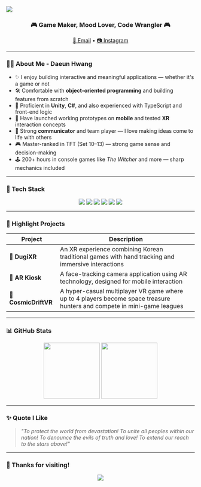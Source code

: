 <!-- 상단 배너 -->
<img src="https://capsule-render.vercel.app/api?type=waving&color=gradient&height=200&section=header&text=✨%20A%20Wild%20Developer%20Appeared!%20✨&fontSize=40&fontAlignY=35" />

<!-- 간단 소개 -->
<h3 align="center">🎮 Game Maker, Mood Lover, Code Wrangler 🎮</h3>

<p align="center">
  <a href="mailto:rrabbiitt@naver.com">📧 Email</a> •
  <a href="https://instagram.com/h_dawny0112" target="_blank">📷 Instagram</a>
</p>

---

### 👩‍💻 About Me - Daeun Hwang

- ✨ I enjoy building interactive and meaningful applications — whether it's a game or not  
- 🛠 Comfortable with **object-oriented programming** and building features from scratch  
- 🚀 Proficient in **Unity**, **C#**, and also experienced with TypeScript and front-end logic  
- 📱 Have launched working prototypes on **mobile** and tested **XR** interaction concepts  
- 🤝 Strong **communicator** and team player — I love making ideas come to life with others
- 🎮 Master-ranked in TFT (Set 10–13) — strong game sense and decision-making  
- 🕹️ 200+ hours in console games like *The Witcher* and more — sharp mechanics included
  

---

### 🧰 Tech Stack

<p align="center">
  <img src="https://img.shields.io/badge/Unity-100000?style=for-the-badge&logo=unity&logoColor=white"/>
  <img src="https://img.shields.io/badge/C%23-239120?style=for-the-badge&logo=c-sharp&logoColor=white"/>
  <img src="https://img.shields.io/badge/JavaScript-F7DF1E?style=for-the-badge&logo=javascript&logoColor=black"/>
  <img src="https://img.shields.io/badge/TypeScript-3178C6?style=for-the-badge&logo=typescript&logoColor=white"/>
  <img src="https://img.shields.io/badge/HTML5-E34F26?style=for-the-badge&logo=html5&logoColor=white"/>
  <img src="https://img.shields.io/badge/C++-00599C?style=for-the-badge&logo=c%2B%2B&logoColor=white"/>
</p>


---

### 🧩 Highlight Projects

| Project | Description |
|--------|-------------|
| 🏹 **DugiXR** | An XR experience combining Korean traditional games with hand tracking and immersive interactions |
| 📸 **AR Kiosk** | A face-tracking camera application using AR technology, designed for mobile interaction |
| 🚀 **CosmicDriftVR** | A hyper-casual multiplayer VR game where up to 4 players become space treasure hunters and compete in mini-game leagues |

---

### 📊 GitHub Stats

<p align="center">
  <img src="https://github-readme-stats.vercel.app/api?username=rrabbiitt&show_icons=true&theme=tokyonight" height="150" />
  <img src="https://github-readme-stats.vercel.app/api/top-langs/?username=rrabbiitt&layout=compact&theme=tokyonight" height="150"/>
</p>

---

### ✨ Quote I Like

> _"To protect the world from devastation!
To unite all peoples within our nation!
To denounce the evils of truth and love!
To extend our reach to the stars above!"_

---

### 🙌 Thanks for visiting!

<p align="center">
  <img src="https://capsule-render.vercel.app/api?type=waving&color=gradient&height=100&section=footer"/>
</p>

